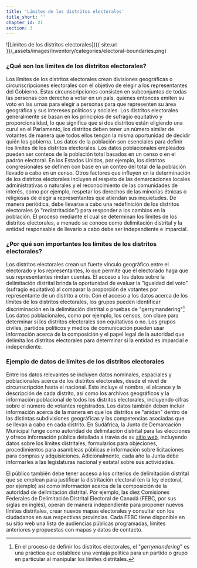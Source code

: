 ```yaml
---
title: 'Límites de los distritos electorales'
title_short: ''
chapter_id: 21
section: 3
---
```


![Límites de los distritos electorales]({{ site.url }}/\_assets/images/inventory/categories/electoral-boundaries.png)

### ¿Qué son los límites de los distritos electorales?

Los límites de los distritos electorales crean divisiones geográficas o circunscripciones electorales con el objetivo de elegir a los representantes del Gobierno. Estas circunscripciones consisten en subconjuntos de todas las personas con derecho a votar en un país, quienes entonces emiten su voto en las urnas para elegir a personas para que representen su área geográfica y sus intereses políticos y sociales. Los distritos electorales generalmente se basan en los principios de sufragio equitativo y proporcionalidad, lo que significa que si dos distritos están eligiendo una curul en el Parlamento, los distritos deben tener un número similar de votantes de manera que todos ellos tengan la misma oportunidad de decidir quién los gobierna. Los datos de la población son esenciales para definir los límites de los distritos electorales. Los datos poblacionales empleados pueden ser conteos de la población total basados en un censo o en el padrón electoral. En los Estados Unidos, por ejemplo, los distritos congresionales se definen con base en un conteo del total de la población llevado a cabo en un censo. Otros factores que influyen en la determinación de los distritos electorales incluyen el respeto de las demarcaciones locales administrativas o naturales y el reconocimiento de las comunidades de interés, como por ejemplo, respetar los derechos de las minorías étnicas o religiosas de elegir a representantes que atiendan sus inquietudes. De manera periódica, debe llevarse a cabo una redefinición de los distritos electorales (o "redistritación") para responder a los cambios en la población. El proceso mediante el cual se determinan los límites de los distritos electorales, a menudo se conoce como delimitación distrital y la entidad responsable de llevarlo a cabo debe ser independiente e imparcial.

### ¿Por qué son importantes los límites de los distritos electorales?

Los distritos electorales crean un fuerte vínculo geográfico entre el electorado y los representantes, lo que permite que el electorado haga que sus representantes rindan cuentas. El acceso a los datos sobre la delimitación distrital brinda la oportunidad de evaluar la "igualdad del voto" (sufragio equitativo) al comparar la proporción de votantes por representante de un distrito a otro. Con el acceso a los datos acerca de los límites de los distritos electorales, los grupos pueden identificar discriminación en la delimitación distrital o pruebas de "gerrymandering"[^1] Los datos poblacionales, como por ejemplo, los censos, son clave para determinar si los distritos electorales son equitativos o no. Los grupos civiles, partidos políticos y medios de comunicación pueden usar información acerca de la composición y el papel legal de la autoridad que delimita los distritos electorales para determinar si la entidad es imparcial e independiente.

### Ejemplo de datos de límites de los distritos electorales

Entre los datos relevantes se incluyen datos nominales, espaciales y poblacionales acerca de los distritos electorales, desde el nivel de circunscripción hasta el nacional. Esto incluye el nombre, el alcance y la descripción de cada distrito, así como los archivos geográficos y la información poblacional de todos los distritos electorales, incluyendo cifras sobre el número de votantes registrados. Los datos también deben incluir información acerca de la manera en que los distritos se "anidan" dentro de las distintas subdivisiones geográficas y las competencias asociadas que se llevan a cabo en cada distrito. En Sudáfrica, la Junta de Demarcación Municipal funge como autoridad de delimitación distrital para las elecciones y ofrece información pública detallada a través de su [sitio web](http://www.demarcation.org.za/), incluyendo datos sobre los límites distritales, formularios para objeciones, procedimientos para asambleas públicas e información sobre licitaciones para compras y adquisiciones. Adicionalmente, cada año la Junta debe informarles a las legislaturas nacional y estatal sobre sus actividades.

El público también debe tener acceso a los criterios de delimitación distrital que se emplean para justificar la distritación electoral (en la ley electoral, por ejemplo) así como información acerca de la composición de la autoridad de delimitación distrital. Por ejemplo, las diez Comisiones Federales de Delimitación Distrital Electoral de Canadá (FEBC, por sus siglas en inglés), operan de manera independiente para proponer nuevos límites distritales, crear nuevos mapas electorales y consultar con los ciudadanos en sus respectivas provincias. Cada FEBC tiene disponible en su sitio web una lista de audiencias públicas programadas, límites anteriores y propuestas con mapas y datos de contacto.

[^1]: En el proceso de definir los distritos electorales, el "_gerrymandering_" es una práctica que establece una ventaja política para un partido o grupo en particular al manipular los límites distritales.
